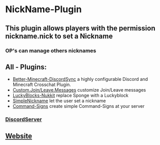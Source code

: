 # NickName-Plugin
## This plugin allows players with the permission nickname.nick to set a Nickname

### OP's can manage others nicknames

## All - Plugins:
- [Better-Minecraft-DiscordSync](https://github.com/depascaldc/NukkitX-Projects/tree/master/Better-Minecraft-DiscordSync) a highly configurable Discord and Minecraft Crosschat Plugin.
- [Custom.Join/Leave.Messages](https://github.com/depascaldc/NukkitX-Projects/tree/master/Custom-Join-Leave-Messages) customize Join/Leave messages
- [LuckyBlocks-Nukkit](https://github.com/depascaldc/NukkitX-Projects/tree/master/LuckyBlocks-Nukkit) replace Sponge with a Luckyblock
- [SimpleNickname](https://github.com/depascaldc/NukkitX-Projects/tree/master/NicknamePlugin) let the user set a nickname
- [Command-Signs](https://github.com/depascaldc/NukkitX-Projects/tree/master/CommandSigns) create simple Command-Signs at your server

### [DiscordServer](https://discord.gg/dqRMdEk)

## [Website](https://depascaldc.de)
